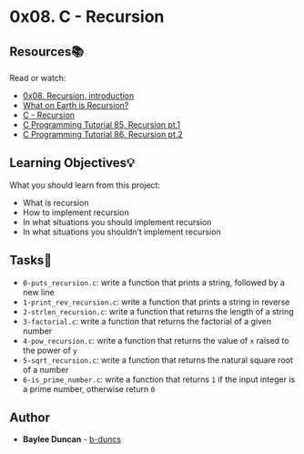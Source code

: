 # 0x08. C - Recursion

## Resources:books:
Read or watch:
* [0x08. Recursion, introduction](https://intranet.hbtn.io/rltoken/GwjxXDJkFsiLkEctK8sBAQ)
* [What on Earth is Recursion?](https://intranet.hbtn.io/rltoken/9F4uDV0ITkDz6myzZobHbA)
* [C - Recursion](https://intranet.hbtn.io/rltoken/2Kq4ee40-Rfvq7RWo93RUw)
* [C Programming Tutorial 85, Recursion pt.1](https://intranet.hbtn.io/rltoken/ai8c4p2vhKL2LmNF5uOTqw)
* [C Programming Tutorial 86, Recursion pt.2](https://intranet.hbtn.io/rltoken/7jncD81eZPu8IBU2hmu8bQ)
  
## Learning Objectives:bulb:
What you should learn from this project:

* What is recursion
* How to implement recursion
* In what situations you should implement recursion
* In what situations you shouldn’t implement recursion
  
## Tasks:notebook:  
  
* `0-puts_recursion.c`: write a function that prints a string, followed by a new line  
* `1-print_rev_recursion.c`: write a function that prints a string in reverse  
* `2-strlen_recursion.c`: write a function that returns the length of a string  
* `3-factorial.c`: write a function that returns the factorial of a given number  
* `4-pow_recursion.c`: write a function that returns the value of `x` raised to the power of `y`  
* `5-sqrt_recursion.c`: write a function that returns the natural square root of a number  
* `6-is_prime_number.c`: write a function that returns `1` if the input integer is a prime number, otherwise return `0`  
  
## Author
* **Baylee Duncan** - [b-duncs](https://github.com/b-duncs)
